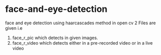 # face-and-eye-detection
face and eye detection using haarcascades method in open cv
2 Files are given i.e 
1. face_r_pic which detects in given images.
2. face_r_video which detects either in a pre-recorded video or in a live video
